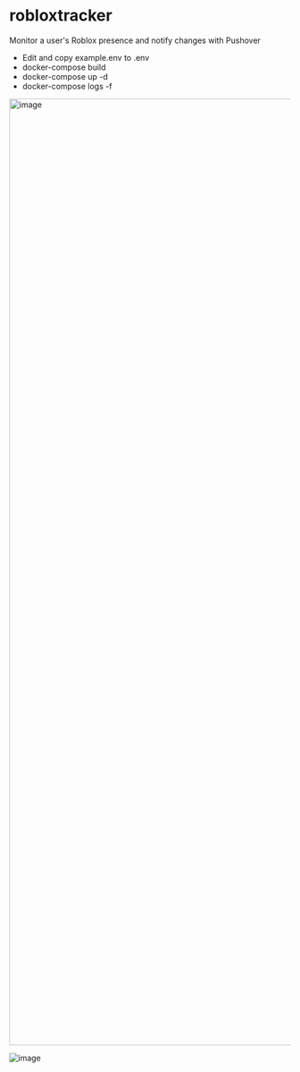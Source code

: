 # robloxtracker
Monitor a user's Roblox presence and notify changes with Pushover

* Edit and copy example.env to .env
* docker-compose build
* docker-compose up -d
* docker-compose logs -f

<img width="1694" alt="image" src="https://user-images.githubusercontent.com/80373433/223877718-63e8091d-ec27-42f4-b349-e057bb1ecbae.png">


![image](https://user-images.githubusercontent.com/80373433/217050446-02279024-9138-4d26-9b1a-04bfb396aca5.png)
